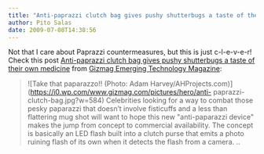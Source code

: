 ```yaml
---
title: "Anti-paprazzi clutch bag gives pushy shutterbugs a taste of their own medicine"
author: Pito Salas
date: 2009-07-08T14:38:56
---
```




Not that I care about Paprazzi countermeasures, but this is just c-l-e-v-e-r!
Check this post [Anti-paprazzi clutch bag gives pushy shutterbugs a taste of
their own
medicine](<http://feedproxy.google.com/~r/GizmagEmergingTechnologyMagazine/~3/VXfjTuNdeuM/>)
from [Gizmag Emerging Technology Magazine](<http://www.gizmag.com/xml/>):

> ![Take that paparazzo!! \(Photo: Adam
> Harvey/AHProjects.com\)](https://i0.wp.com/www.gizmag.com/pictures/hero/anti-
> paprazzi-clutch-bag.jpg?w=584) Celebrities looking for a way to combat those
> pesky paparazzi that doesn’t involve fisticuffs and a less than flattering
> mug shot will want to hope this new "anti-paparazzi device" makes the jump
> from concept to commercial availability. The concept is basically an LED
> flash built into a clutch purse that emits a photo ruining flash of its own
> when it detects the flash from a camera. ..


